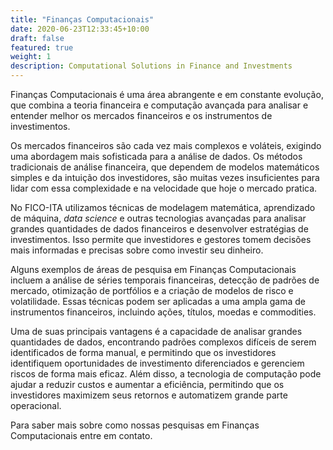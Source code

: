 ```yaml
---
title: "Finanças Computacionais"
date: 2020-06-23T12:33:45+10:00
draft: false
featured: true
weight: 1
description: Computational Solutions in Finance and Investments
---
```


Finanças Computacionais é uma área abrangente e em constante evolução, que combina a teoria financeira e computação avançada para analisar e entender melhor os mercados financeiros e os instrumentos de investimentos.

Os mercados financeiros são cada vez mais complexos e voláteis, exigindo uma abordagem mais sofisticada para a análise de dados. Os métodos tradicionais de análise financeira, que dependem de modelos matemáticos simples e da intuição dos investidores, são muitas vezes insuficientes para lidar com essa complexidade e na velocidade que hoje o mercado pratica.

No FICO-ITA utilizamos técnicas de modelagem matemática, aprendizado de máquina, *data science* e outras tecnologias avançadas para analisar grandes quantidades de dados financeiros e desenvolver estratégias de investimentos. Isso permite que investidores e gestores tomem decisões mais informadas e precisas sobre como investir seu dinheiro.

Alguns exemplos de áreas de pesquisa em Finanças Computacionais incluem a análise de séries temporais financeiras, detecção de padrões de mercado, otimização de portfólios e a criação de modelos de risco e volatilidade. Essas técnicas podem ser aplicadas a uma ampla gama de instrumentos financeiros, incluindo ações, títulos, moedas e commodities.

Uma de suas principais vantagens é a capacidade de analisar grandes quantidades de dados, encontrando padrões complexos difíceis de serem identificados de forma manual, e permitindo que os investidores identifiquem oportunidades de investimento diferenciados e gerenciem riscos de forma mais eficaz. Além disso, a tecnologia de computação pode ajudar a reduzir custos e aumentar a eficiência, permitindo que os investidores maximizem seus retornos e automatizem grande parte operacional.

Para saber mais sobre como nossas pesquisas em Finanças Computacionais entre em contato.
